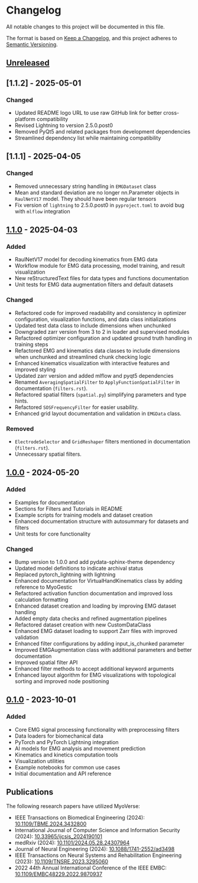 # Changelog

All notable changes to this project will be documented in this file.

The format is based on [Keep a Changelog](https://keepachangelog.com/en/1.0.0/),
and this project adheres to [Semantic Versioning](https://semver.org/spec/v2.0.0.html).

## [Unreleased]

## [1.1.2] - 2025-05-01

### Changed
- Updated README logo URL to use raw GitHub link for better cross-platform compatibility
- Revised Lightning to version 2.5.0.post0
- Removed PyQt5 and related packages from development dependencies
- Streamlined dependency list while maintaining compatibility

## [1.1.1] - 2025-04-05

### Changed
- Removed unnecessary string handling in `EMGDataset` class
- Mean and standard deviation are no longer nn.Parameter objects in `RaulNetV17` model. They should have been regular tensors
- Fix version of `lightning` to 2.5.0.post0 in `pyproject.toml` to avoid bug with `mlflow` integration

## [1.1.0] - 2025-04-03

### Added
- RaulNetV17 model for decoding kinematics from EMG data
- Workflow module for EMG data processing, model training, and result visualization
- New reStructuredText files for data types and functions documentation
- Unit tests for EMG data augmentation filters and default datasets

### Changed
- Refactored code for improved readability and consistency in optimizer configuration, visualization functions, and data class initializations
- Updated test data class to include dimensions when unchunked
- Downgraded zarr version from 3 to 2 in loader and supervised modules
- Refactored optimizer configuration and updated ground truth handling in training steps
- Refactored EMG and kinematics data classes to include dimensions when unchunked and streamlined chunk checking logic
- Enhanced kinematics visualization with interactive features and improved styling
- Updated zarr version and added mlflow and pyqt5 dependencies
- Renamed `AveragingSpatialFilter` to `ApplyFunctionSpatialFilter` in documentation (`filters.rst`).
- Refactored spatial filters (`spatial.py`) simplifying parameters and type hints.
- Refactored `SOSFrequencyFilter` for easier usability.
- Enhanced grid layout documentation and validation in `EMGData` class.

### Removed
- `ElectrodeSelector` and `GridReshaper` filters mentioned in documentation (`filters.rst`).
- Unnecessary spatial filters.

## [1.0.0] - 2024-05-20

### Added
- Examples for documentation
- Sections for Filters and Tutorials in README
- Example scripts for training models and dataset creation
- Enhanced documentation structure with autosummary for datasets and filters
- Unit tests for core functionality

### Changed
- Bump version to 1.0.0 and add pydata-sphinx-theme dependency
- Updated model definitions to indicate archival status
- Replaced pytorch_lightning with lightning
- Enhanced documentation for VirtualHandKinematics class by adding reference to MyoGestic
- Refactored activation function documentation and improved loss calculation formatting
- Enhanced dataset creation and loading by improving EMG dataset handling
- Added empty data checks and refined augmentation pipelines
- Refactored dataset creation with new CustomDataClass
- Enhanced EMG dataset loading to support Zarr files with improved validation
- Enhanced filter configurations by adding input_is_chunked parameter
- Improved EMGAugmentation class with additional parameters and better documentation
- Improved spatial filter API
- Enhanced filter methods to accept additional keyword arguments
- Enhanced layout algorithm for EMG visualizations with topological sorting and improved node positioning

## [0.1.0] - 2023-10-01

### Added
- Core EMG signal processing functionality with preprocessing filters
- Data loaders for biomechanical data
- PyTorch and PyTorch Lightning integration
- AI models for EMG analysis and movement prediction
- Kinematics and kinetics computation tools
- Visualization utilities
- Example notebooks for common use cases
- Initial documentation and API reference

## Publications

The following research papers have utilized MyoVerse:

- IEEE Transactions on Biomedical Engineering (2024): [10.1109/TBME.2024.3432800](https://doi.org/10.1109/TBME.2024.3432800)
- International Journal of Computer Science and Information Security (2024): [10.33965/ijcsis_2024190101](https://doi.org/10.33965/ijcsis_2024190101)
- medRxiv (2024): [10.1101/2024.05.28.24307964](https://doi.org/10.1101/2024.05.28.24307964)
- Journal of Neural Engineering (2024): [10.1088/1741-2552/ad3498](https://doi.org/10.1088/1741-2552/ad3498)
- IEEE Transactions on Neural Systems and Rehabilitation Engineering (2023): [10.1109/TNSRE.2023.3295060](https://doi.org/10.1109/TNSRE.2023.3295060)
- 2022 44th Annual International Conference of the IEEE EMBC: [10.1109/EMBC48229.2022.9870937](https://doi.org/10.1109/EMBC48229.2022.9870937)

[Unreleased]: https://github.com/NsquaredLab/MyoVerse/compare/v1.1.0...HEAD
[1.1.0]: https://github.com/NsquaredLab/MyoVerse/compare/v1.0.0...v1.1.0
[1.0.0]: https://github.com/NsquaredLab/MyoVerse/compare/v0.1.0...v1.0.0
[0.1.0]: https://github.com/NsquaredLab/MyoVerse/releases/tag/v0.1.0 